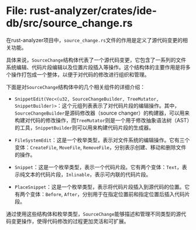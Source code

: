 # File: rust-analyzer/crates/ide-db/src/source_change.rs

在rust-analyzer项目中，`source_change.rs`文件的作用是定义了源代码变更的相关功能。

具体来说，`SourceChange`结构体代表了一个源代码变更，它包含了一系列的文件系统编辑、代码片段编辑以及位置片段插入等操作。这个结构体的主要作用是将多个操作打包成一个整体，以便于对代码的修改进行组织和管理。

下面是对`SourceChange`结构体中的几个相关组件的详细介绍：

- `SnippetEdit(Vec<(u32, SourceChangeBuilder, TreeMutator, SnippetBuilder)>`：这个元组列表表示了对代码片段的编辑操作。其中，`SourceChangeBuilder`是源码修改器（source changer）的构建器，可以用来构建对代码的修改操作，而`TreeMutator`则是一个用于修改抽象语法树（AST）的工具，`SnippetBuilder`则可以用来构建代码片段的生成器。

- `FileSystemEdit`：这是一个枚举类型，表示对文件系统的编辑操作。它有三个变体：`CreateFile`, `MoveFile`, `RemoveFile`，分别表示创建、移动和删除文件的操作。

- `Snippet`：这是一个枚举类型，表示一个代码片段。它有两个变体：`Text`，表示纯文本的代码片段，`Inlinable`，表示可内联的代码片段。

- `PlaceSnippet`：这是一个枚举类型，表示将代码片段插入到源代码的位置。它有两个变体：`Before`, `After`，分别用于在指定位置前和指定位置后插入代码片段。

通过使用这些结构体和枚举类型，`SourceChange`能够描述和管理不同类型的源代码变更操作，使得代码修改的过程更加灵活和可扩展。

